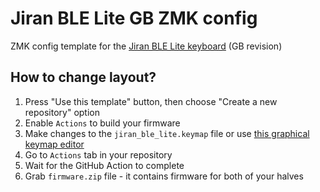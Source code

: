 # Jiran BLE Lite GB ZMK config

ZMK config template for the [Jiran BLE Lite keyboard](https://github.com/Ladniy/jiran-ble-lite) (GB revision)

## How to change layout?

1. Press "Use this template" button, then choose "Create a new repository" option
2. Enable `Actions` to build your firmware
3. Make changes to the `jiran_ble_lite.keymap` file or use [this graphical keymap editor](https://nickcoutsos.github.io/keymap-editor/)
4. Go to `Actions` tab in your repository
5. Wait for the GitHub Action to complete
6. Grab `firmware.zip` file - it contains firmware for both of your halves